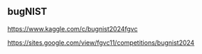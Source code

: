 ## bugNIST

https://www.kaggle.com/c/bugnist2024fgvc

https://sites.google.com/view/fgvc11/competitions/bugnist2024


